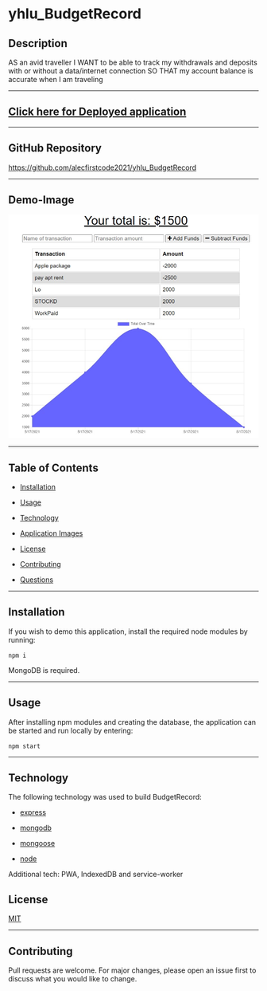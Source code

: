 # yhlu_BudgetRecord

## Description

AS an avid traveller
I WANT to be able to track my withdrawals and deposits with or without a data/internet connection
SO THAT my account balance is accurate when I am traveling

---

## [Click here for Deployed application](https://inandout.herokuapp.com/)

---

## GitHub Repository

https://github.com/alecfirstcode2021/yhlu_BudgetRecord

---
## Demo-Image
![BudgetRecord](https://github.com/alecfirstcode2021/yhlu_BudgetRecord/blob/main/images/demo_1.png.jpg)

---

## Table of Contents

* [Installation](#installation)

* [Usage](#usage)

* [Technology](#technology)

* [Application Images](#Application-Images)

* [License](#license)

* [Contributing](#Contributing)

* [Questions](#Questions)

---

## Installation

If you wish to demo this application, install the required node modules by running:

```
npm i
```

MongoDB is required.

---

## Usage

After installing npm modules and creating the database, the application can be started and run locally by entering:

```
npm start
```


---

## Technology

The following technology was used to build BudgetRecord:

  * [express](https://www.npmjs.com/package/express)

  * [mongodb](https://www.mongodb.com/)

  * [mongoose](https://mongoosejs.com/)

  * [node](https://nodejs.org/en/)

Additional tech: PWA, IndexedDB and service-worker


## License

<p>
<a href="https://choosealicense.com/licenses/mit/">MIT</a>

</p>

---

## Contributing

<p>
Pull requests are welcome. For major changes, please open an issue first to discuss what you would like to change.</p>
<p>